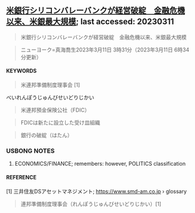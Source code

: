 ## [米銀行シリコンバレーバンクが経営破綻　金融危機以来、米銀最大規模](https://www.asahi.com/articles/ASR3C12XMR3BULFA03C.html?iref=comtop_7_02); last accessed: 20230311

> 米銀行シリコンバレーバンクが経営破綻　金融危機以来、米銀最大規模

> ニューヨーク=真海喬生2023年3月11日 3時31分（2023年3月11日 6時34分更新）

#### KEYWORDS

> 米連邦準備制度理事会 [1]
 
べいれんぽうじゅんびせいどりじかい

> 米連邦預金保険公社（FDIC）

> FDICは新たに設立した受け皿組織

> 銀行の破綻（はたん）

### USBONG NOTES

1) ECONOMICS/FINANCE; remembers: however, POLITICS classification

#### REFERENCE 

[1] 三井住友DSアセットマネジメント; https://www.smd-am.co.jp › glossary

> 連邦準備制度理事会（れんぽうじゅんびせいどりじかい）[1]
